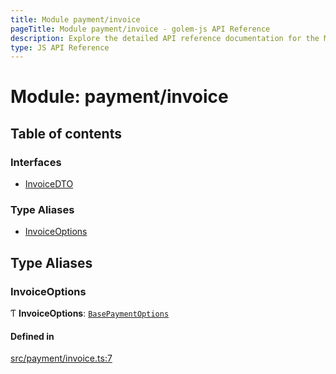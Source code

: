 ```yaml
---
title: Module payment/invoice
pageTitle: Module payment/invoice - golem-js API Reference
description: Explore the detailed API reference documentation for the Module payment/invoice within the golem-js SDK for the Golem Network.
type: JS API Reference
---
```

# Module: payment/invoice

## Table of contents

### Interfaces

- [InvoiceDTO](../interfaces/payment_invoice.InvoiceDTO)

### Type Aliases

- [InvoiceOptions](payment_invoice#invoiceoptions)

## Type Aliases

### InvoiceOptions

Ƭ **InvoiceOptions**: [`BasePaymentOptions`](../interfaces/payment_config.BasePaymentOptions)

#### Defined in

[src/payment/invoice.ts:7](https://github.com/golemfactory/golem-js/blob/8487362/src/payment/invoice.ts#L7)

